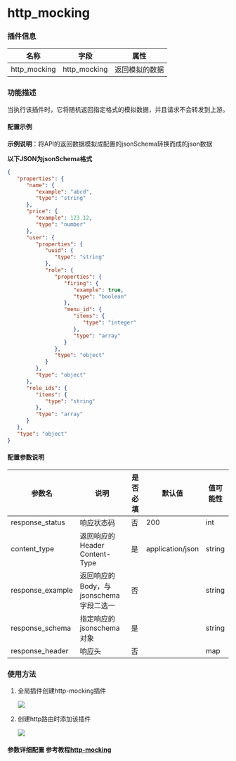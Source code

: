 # http_mocking

### 插件信息

| 名称       | 字段                           | 属性      |
| ---------- |------------------------------|---------|
| http_mocking | http_mocking | 返回模拟的数据 |

### 功能描述

当执行该插件时，它将随机返回指定格式的模拟数据，并且请求不会转发到上游。

#### 配置示例

**示例说明**：将API的返回数据模拟成配置的jsonSchema转换而成的json数据

**以下JSON为jsonSchema格式**
```json
{
   "properties": {
      "name": {
         "example": "abcd",
         "type": "string"
      },
      "price": {
         "example": 123.12,
         "type": "number"
      },
      "user": {
         "properties": {
            "uuid": {
               "type": "string"
            },
            "role": {
               "properties": {
                  "firing": {
                     "example": true,
                     "type": "boolean"
                  },
                  "menu_id": {
                     "items": {
                        "type": "integer"
                     },
                     "type": "array"
                  }
               },
               "type": "object"
            }
         },
         "type": "object"
      },
      "role_ids": {
         "items": {
            "type": "string"
         },
         "type": "array"
      }
   },
   "type": "object"
}
```

#### 配置参数说明

| 参数名                                | 说明                                                  | 是否必填               | 默认值             | 值可能性   |
|------------------------------------|-----------------------------------------------------|--------------------|-----------------|--------|
| response_status                            | 响应状态码                                               | 否                  | 200             | int    |
| content_type                             | 返回响应的 Header Content-Type                           | 是                  | application/json | string |
| response_example                         | 返回响应的Body，与jsonschema字段二选一            | 否                  |                 | string |
| response_schema     | 指定响应的jsonschema对象 | 是                  |                 | string |
| response_header   | 响应头                                                 | 否  |                 | map    |


### 使用方法
1. 全局插件创建http-mocking插件

   ![](http://data.eolinker.com/course/WK3nlVPd00214d3629a5ad88ccff14a90ba72f2b77cf4d0.png)

2. 创建http路由时添加该插件

   ![](http://data.eolinker.com/course/V82e3Kgd50d630632afb58373c331327c59cd64f42002b9.gif)


#### 参数详细配置 参考教程[http-mocking](/docs/apinto/plugins/http-mocking.md)